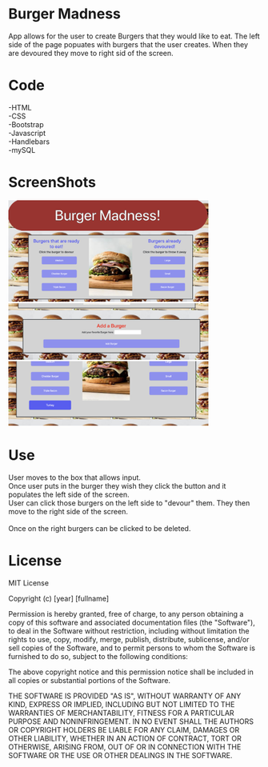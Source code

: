 # Burger Madness
App allows for the user to create Burgers that they would like to eat. The left side of the page popuates with burgers that the user creates. When they are devoured they move to right sid of the screen.

# Code
-HTML
<br>
-CSS
<br>
-Bootstrap
<br>
-Javascript
<br>
-Handlebars
<br>
-mySQL

# ScreenShots
<img src="public/css/Screen Shot 2020-01-26 at 3.11.23 PM.png" width=400px>
<img src="public/css/Screen Shot 2020-01-26 at 3.11.32 PM.png" width=400px>
<img src="public/css/Screen Shot 2020-01-26 at 3.12.22 PM.png" width=400px>

# Use
User moves to the box that allows input.
<br>
Once user puts in the burger they wish they click the button and it populates the left side of the screen.
<br>
User can click those burgers on the left side to "devour" them. They then move to the right side of the screen.  
<br>
Once on the right burgers can be clicked to be deleted.




# License

MIT License

Copyright (c) [year] [fullname]

Permission is hereby granted, free of charge, to any person obtaining a copy
of this software and associated documentation files (the "Software"), to deal
in the Software without restriction, including without limitation the rights
to use, copy, modify, merge, publish, distribute, sublicense, and/or sell
copies of the Software, and to permit persons to whom the Software is
furnished to do so, subject to the following conditions:

The above copyright notice and this permission notice shall be included in all
copies or substantial portions of the Software.

THE SOFTWARE IS PROVIDED "AS IS", WITHOUT WARRANTY OF ANY KIND, EXPRESS OR
IMPLIED, INCLUDING BUT NOT LIMITED TO THE WARRANTIES OF MERCHANTABILITY,
FITNESS FOR A PARTICULAR PURPOSE AND NONINFRINGEMENT. IN NO EVENT SHALL THE
AUTHORS OR COPYRIGHT HOLDERS BE LIABLE FOR ANY CLAIM, DAMAGES OR OTHER
LIABILITY, WHETHER IN AN ACTION OF CONTRACT, TORT OR OTHERWISE, ARISING FROM,
OUT OF OR IN CONNECTION WITH THE SOFTWARE OR THE USE OR OTHER DEALINGS IN THE
SOFTWARE.